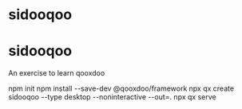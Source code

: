 # sidooqoo
# sidooqoo
An exercise to learn qooxdoo

npm init
npm install --save-dev @qooxdoo/framework
npx qx create sidooqoo --type desktop --noninteractive --out=.
npx qx serve
